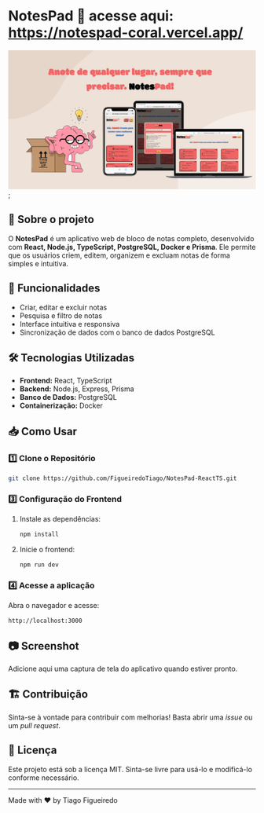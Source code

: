 # NotesPad 📝 acesse aqui: https://notespad-coral.vercel.app/

![NotesPad](https://raw.githubusercontent.com/FigueiredoTiago/NotesPad-ReactTS/ecab4cef7b01af96139e0ab5b6b924181feb24f6/src/assets/img/background.svg);

## 📌 Sobre o projeto

O **NotesPad** é um aplicativo web de bloco de notas completo, desenvolvido com **React, Node.js, TypeScript, PostgreSQL, Docker e Prisma**. Ele permite que os usuários criem, editem, organizem e excluam notas de forma simples e intuitiva.

## 🚀 Funcionalidades

- Criar, editar e excluir notas
- Pesquisa e filtro de notas 
- Interface intuitiva e responsiva
- Sincronização de dados com o banco de dados PostgreSQL

## 🛠 Tecnologias Utilizadas

- **Frontend:** React, TypeScript
- **Backend:** Node.js, Express, Prisma
- **Banco de Dados:** PostgreSQL
- **Containerização:** Docker

## 📥 Como Usar

### 1️⃣ Clone o Repositório

```bash
git clone https://github.com/FigueiredoTiago/NotesPad-ReactTS.git
```

### 3️⃣ Configuração do Frontend

1. Instale as dependências:
   ```bash
   npm install
   ```
2. Inicie o frontend:
   ```bash
   npm run dev
   ```

### 4️⃣ Acesse a aplicação

Abra o navegador e acesse:

```
http://localhost:3000
```

## 📷 Screenshot

Adicione aqui uma captura de tela do aplicativo quando estiver pronto.

## 🏗️ Contribuição

Sinta-se à vontade para contribuir com melhorias! Basta abrir uma _issue_ ou um _pull request_.

## 📜 Licença

Este projeto está sob a licença MIT. Sinta-se livre para usá-lo e modificá-lo conforme necessário.

---

Made with ❤️ by Tiago Figueiredo
